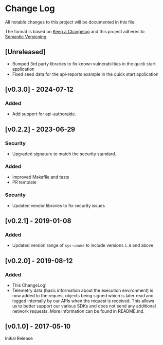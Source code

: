 # Change Log

All notable changes to this project will be documented in this file.

The format is based on [Keep a Changelog](http://keepachangelog.com/en/1.0.0/)
and this project adheres to [Semantic Versioning](http://semver.org/spec/v2.0.0.html).

## [Unreleased]
- Bumped 3rd party libraries to fix known vulnerabilities in the quick start application
- Fixed seed data for the api-reports example in the quick start application  

## [v0.3.0] - 2024-07-12
### Added
- Add support for api-authoraide.

## [v0.2.2] - 2023-06-29
### Security
- Upgraded signature to match the security standard.

### Added

- Improved Makefile and tests
- PR template

### Security
- Updated vendor libraries to fix security issues

## [v0.2.1] - 2019-01-08
### Added

- Updated version range of `sys-uname` to include versions `1.0` and above

## [v0.2.0] - 2019-08-12
### Added

- This ChangeLog!
- Telemetry data (basic information about the execution environment) is now added to the request objects being signed which is later read and logged internally by our APIs when the request is received. This allows us to better support our various SDKs and does not send any additional network requests. More information can be found in README.md.

## [v0.1.0] - 2017-05-10
Initial Release

